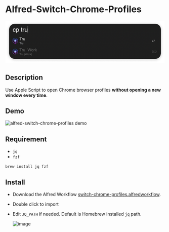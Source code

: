 # Alfred-Switch-Chrome-Profiles
![screenshots](workflow.png)


## Description
Use Apple Script to open Chrome browser profiles **without opening a new window every time**.

## Demo
![alfred-switch-chrome-profiles demo](demo.gif)

## Requirement
- `jq`
- `fzf`

```
brew install jq fzf
```

## Install

- Download the Alfred Workflow [switch-chrome-profiles.alfredworkflow](https://github.com/tru2dagame/alfred-switch-chrome-profiles/releases/latest/download/Switch.Chrome.Profiles.alfredworkflow).
- Double click to import
- Edit `JQ_PATH` if needed. Default is Homebrew installed `jq` path.

  <img width="491" alt="image" src="https://user-images.githubusercontent.com/1673006/163730655-f2993318-080f-48da-bc8c-35d8ea6c0d5c.png">
